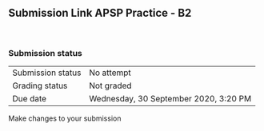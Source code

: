 <h2>Submission Link APSP Practice - B2</h2> 

<h3>Submission status</h3><table>
<tbody><tr>
<td>Submission status</td>
<td>No attempt</td>
</tr>
<tr>
<td>Grading status</td>
<td>Not graded</td>
</tr>
<tr>
<td>Due date</td>
<td>Wednesday, 30 September 2020, 3:20 PM</td>
</tr>

</tbody>
</table>



Make changes to your submission



